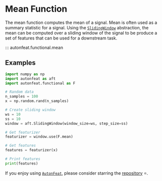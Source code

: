 <!-- 
MIT License

Copyright (c) 2023 Carnegie Mellon University, Auton Lab

Permission is hereby granted, free of charge, to any person obtaining a copy
of this software and associated documentation files (the "Software"), to deal
in the Software without restriction, including without limitation the rights
to use, copy, modify, merge, publish, distribute, sublicense, and/or sell
copies of the Software, and to permit persons to whom the Software is
furnished to do so, subject to the following conditions:

The above copyright notice and this permission notice shall be included in all
copies or substantial portions of the Software.

THE SOFTWARE IS PROVIDED "AS IS", WITHOUT WARRANTY OF ANY KIND, EXPRESS OR
IMPLIED, INCLUDING BUT NOT LIMITED TO THE WARRANTIES OF MERCHANTABILITY,
FITNESS FOR A PARTICULAR PURPOSE AND NONINFRINGEMENT. IN NO EVENT SHALL THE
AUTHORS OR COPYRIGHT HOLDERS BE LIABLE FOR ANY CLAIM, DAMAGES OR OTHER
LIABILITY, WHETHER IN AN ACTION OF CONTRACT, TORT OR OTHERWISE, ARISING FROM,
OUT OF OR IN CONNECTION WITH THE SOFTWARE OR THE USE OR OTHER DEALINGS IN THE
SOFTWARE.
-->

# Mean Function

The mean function computes the mean of a signal. Mean is often used as a summary statistic for a signal. Using the [`SlidingWindow`](../core/fixed_window.md) abstraction, the mean can be computed over a sliding window of the signal to be produce a set of features that can be used for a downstream task.

::: autonfeat.functional.mean
      

## Examples

```python
import numpy as np
import autonfeat as aft
import autonfeat.functional as F

# Random data
n_samples = 100
x = np.random.rand(n_samples)

# Create sliding window
ws = 10
ss = 10
window = aft.SlidingWindow(window_size=ws, step_size=ss)

# Get featurizer
featurizer = window.use(F.mean)

# Get features
features = featurizer(x)

# Print features
print(features)
```


If you enjoy using [`AutonFeat`](../../index.md), please consider starring the [repository](https://github.com/autonlab/AutonFeat) ⭐️.